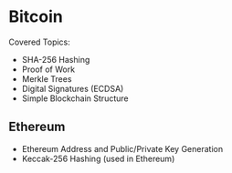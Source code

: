 # Bitcoin 

Covered Topics:
- SHA-256 Hashing
- Proof of Work
- Merkle Trees
- Digital Signatures (ECDSA)
- Simple Blockchain Structure

## Ethereum 

-  Ethereum Address and Public/Private Key Generation  
-  Keccak-256 Hashing (used in Ethereum) 

 